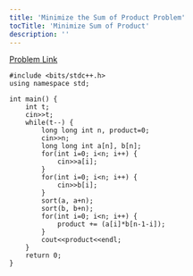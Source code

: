 ```yaml
---
title: 'Minimize the Sum of Product Problem'
tocTitle: 'Minimize Sum of Product'
description: ''
---
```


[Problem Link](https://practice.geeksforgeeks.org/problems/minimize-the-sum-of-product/0)

```clike
#include <bits/stdc++.h>
using namespace std;

int main() {
	int t;
	cin>>t;
	while(t--) {
	    long long int n, product=0;
	    cin>>n;
	    long long int a[n], b[n];
	    for(int i=0; i<n; i++) {
	        cin>>a[i];
	    }
	    for(int i=0; i<n; i++) {
	        cin>>b[i];
	    }
	    sort(a, a+n);
	    sort(b, b+n);
	    for(int i=0; i<n; i++) {
	        product += (a[i]*b[n-1-i]);
	    }
	    cout<<product<<endl;
	}
	return 0;
}
```